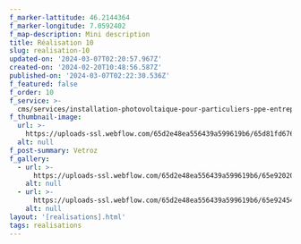 ```yaml
---
f_marker-lattitude: 46.2144364
f_marker-longitude: 7.0592402
f_map-description: Mini description
title: Réalisation 10
slug: realisation-10
updated-on: '2024-03-07T02:20:57.967Z'
created-on: '2024-02-20T10:48:56.587Z'
published-on: '2024-03-07T02:22:30.536Z'
f_featured: false
f_order: 10
f_service: >-
  cms/services/installation-photovoltaique-pour-particuliers-ppe-entreprises-cle-en-main.md
f_thumbnail-image:
  url: >-
    https://uploads-ssl.webflow.com/65d2e48ea556439a599619b6/65d81fd6769f772ded03a357_ayent.jpg
  alt: null
f_post-summary: Vetroz
f_gallery:
  - url: >-
      https://uploads-ssl.webflow.com/65d2e48ea556439a599619b6/65e920200acdfabbfcbe284e_ayent.jpg
    alt: null
  - url: >-
      https://uploads-ssl.webflow.com/65d2e48ea556439a599619b6/65e924548e154fd9be05deee_saviese_1.jpg
    alt: null
layout: '[realisations].html'
tags: realisations
---
```



